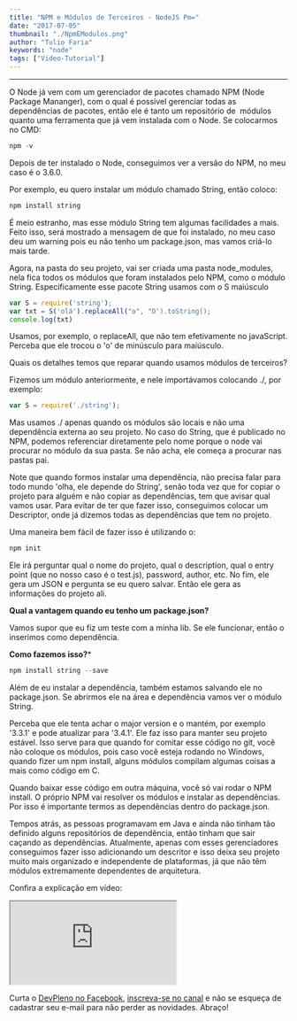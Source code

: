 ```yaml
---
title: "NPM e Módulos de Terceiros - NodeJS Pm="
date: "2017-07-05"
thumbnail: "./NpmEModulos.png"
author: "Tulio Faria"
keywords: "node"
tags: ["Video-Tutorial"]
---
```


---
O Node já vem com um gerenciador de pacotes chamado NPM (Node Package Mananger), com o qual é possível gerenciar todas as dependências de pacotes, então ele é tanto um repositório de  módulos quanto uma ferramenta que já vem instalada com o Node. Se colocarmos no CMD:

```jsx {numberLines: true}
npm -v
```

Depois de ter instalado o Node, conseguimos ver a versão do NPM, no meu caso é o 3.6.0. 

Por exemplo, eu quero instalar um módulo chamado String, então coloco:

```jsx {numberLines: true}
npm install string
```

É meio estranho, mas esse módulo String tem algumas facilidades a mais. Feito isso, será mostrado a mensagem de que foi instalado, no meu caso deu um warning pois eu não tenho um package.json, mas vamos criá-lo mais tarde. 

Agora, na pasta do seu projeto, vai ser criada uma pasta node\_modules, nela fica todos os módulos que foram instalados pelo NPM, como o módulo String. Especificamente esse pacote String usamos com o S maiúsculo

```jsx {numberLines: true}
var S = require('string');
var txt = S('olá').replaceAll("o", "O').toString();
console.log(txt)
```

Usamos, por exemplo, o replaceAll, que não tem efetivamente no javaScript. Perceba que ele trocou o 'o' de minúsculo para maiúsculo. 

Quais os detalhes temos que reparar quando usamos módulos de terceiros? 

Fizemos um módulo anteriormente, e nele importávamos colocando ./, por exemplo:

```jsx {numberLines: true}
var S = require('./string');
```

Mas usamos ./ apenas quando os módulos são locais e não uma dependência externa ao seu projeto. No caso do String, que é publicado no NPM, podemos referenciar diretamente pelo nome porque o node vai procurar no módulo da sua pasta. Se não acha, ele começa a procurar nas pastas pai. 

Note que quando formos instalar uma dependência, não precisa falar para todo mundo 'olha, ele depende do String', senão toda vez que for copiar o projeto para alguém e não copiar as dependências, tem que avisar qual vamos usar. Para evitar de ter que fazer isso, conseguimos colocar um Descriptor, onde já dizemos todas as dependências que tem no projeto. 

Uma maneira bem fácil de fazer isso é utilizando o:

```jsx {numberLines: true}
npm init
```

Ele irá perguntar qual o nome do projeto, qual o description, qual o entry point (que no nosso caso é o test.js), password, author, etc. No fim, ele gera um JSON e pergunta se eu quero salvar. Então ele gera as informações do projeto ali. 

**Qual a vantagem quando eu tenho um package.json?** 

Vamos supor que eu fiz um teste com a minha lib. Se ele funcionar, então o inserimos como dependência. 

**Como fazemos isso?***

```jsx {numberLines: true}
npm install string --save
```

Além de eu instalar a dependência, também estamos salvando ele no package.json. Se abrirmos ele na área e dependência vamos ver o módulo String.

Perceba que ele tenta achar o major version e o mantém, por exemplo '3.3.1' e pode atualizar para '3.4.1'. Ele faz isso para manter seu projeto estável. Isso serve para que quando for comitar esse código no git, você não coloque os módulos, pois caso você esteja rodando no Windows, quando fizer um npm install, alguns módulos compilam algumas coisas a mais como código em C. 

Quando baixar esse código em outra máquina, você só vai rodar o NPM install. O próprio NPM vai resolver os módulos e instalar as dependências. Por isso é importante termos as dependências dentro do package.json. 

Tempos atrás, as pessoas programavam em Java e ainda não tinham tão definido alguns repositórios de dependência, então tinham que sair caçando as dependências. Atualmente, apenas com esses gerenciadores conseguimos fazer isso adicionando um descritor e isso deixa seu projeto muito mais organizado e independente de plataformas, já que não têm módulos extremamente dependentes de arquitetura. 

Confira a explicação em vídeo: 

<div class="embed-responsive embed-responsive-16by9 mb-4">
  <iframe class="embed-responsive-item" src="https://www.youtube.com/embed/p6XThe7spdE" allowfullscreen></iframe>
</div>

Curta o [DevPleno no Facebook](https://www.facebook.com/devpleno), [inscreva-se no canal](https://www.youtube.com/devplenocom) e não se esqueça de cadastrar seu e-mail para não perder as novidades. Abraço!